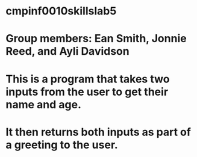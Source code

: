 # cmpinf0010skillslab5
# Group members: Ean Smith, Jonnie Reed, and Ayli Davidson
# This is a program that takes two inputs from the user to get their name and age.
# It then returns both inputs as part of a greeting to the user. 
